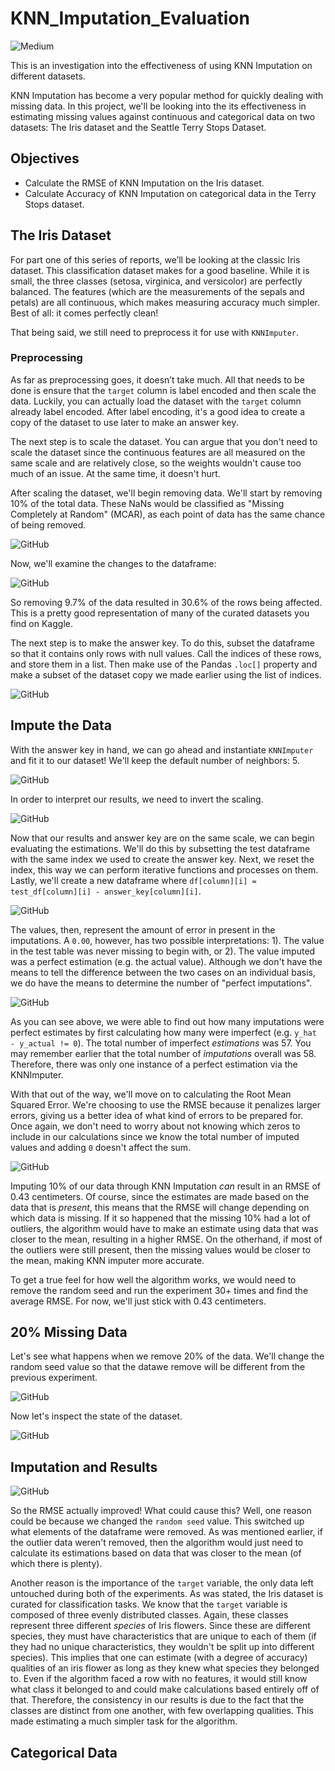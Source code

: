 # KNN_Imputation_Evaluation

![Medium](https://miro.medium.com/max/506/1*HDtq6WgZmWkcreUuW_dnKg.jpeg)

This is an investigation into the effectiveness of using KNN Imputation on different datasets. 

KNN Imputation has become a very popular method for quickly dealing with missing data.  In this project, we'll be looking into the its effectiveness in estimating missing values against continuous and categorical data on two datasets: The Iris dataset and the Seattle Terry Stops Dataset.

## Objectives
* Calculate the RMSE of KNN Imputation on the Iris dataset.
* Calculate Accuracy of KNN Imputation on categorical data in the Terry Stops dataset.

## The Iris Dataset

For part one of this series of reports, we’ll be looking at the classic Iris dataset. This classification dataset makes for a good baseline. While it is small, the three classes (setosa, virginica, and versicolor) are perfectly balanced. The features (which are the measurements of the sepals and petals) are all continuous, which makes measuring accuracy much simpler. Best of all: it comes perfectly clean!

That being said, we still need to preprocess it for use with `KNNImputer`.

### Preprocessing

As far as preprocessing goes, it doesn’t take much. All that needs to be done is ensure that the `target` column is label encoded and then scale the data. Luckily, you can actually load the dataset with the `target` column already label encoded.  After label encoding, it's a good idea to create a copy of the dataset to use later to make an answer key.

The next step is to scale the dataset. You can argue that you don't need to scale the dataset since the continuous features are all measured on the same scale and are relatively close, so the weights wouldn't cause too much of an issue. At the same time, it doesn't hurt.

After scaling the dataset, we'll begin removing data.  We'll start by removing 10% of the total data.  These NaNs would be classified as "Missing Completely at Random" (MCAR), as each point of data has the same chance of being removed.

![GitHub](https://raw.githubusercontent.com/bmauss/KNN_Imputation_Evaluation/main/images/iris/10_removed.PNG)

Now, we'll examine the changes to the dataframe: 

![GitHub](https://raw.githubusercontent.com/bmauss/KNN_Imputation_Evaluation/main/images/iris/10_missing.PNG)

So removing 9.7% of the data resulted in 30.6% of the rows being affected.  This is a pretty good representation of many of the curated datasets you find on Kaggle.    

The next step is to make the answer key. To do this, subset the dataframe so that it contains only rows with null values. Call the indices of these rows, and store them in a list.  Then make use of the Pandas `.loc[]` property and make a subset of the dataset copy we made earlier using the list of indices.  

![GitHub](https://raw.githubusercontent.com/bmauss/KNN_Imputation_Evaluation/main/images/iris/answer_key_10.PNG)

## Impute the Data

With the answer key in hand, we can go ahead and instantiate `KNNImputer` and fit it to our dataset! We'll keep the default number of neighbors: 5.  

![GitHub](https://raw.githubusercontent.com/bmauss/KNN_Imputation_Evaluation/main/images/iris/10_impute.PNG)

In order to interpret our results, we need to invert the scaling.

![GitHub](https://raw.githubusercontent.com/bmauss/KNN_Imputation_Evaluation/main/images/iris/10_inverse.PNG)

Now that our results and answer key are on the same scale, we can begin evaluating the estimations.  We'll do this by subsetting the test dataframe with the same index we used to create the answer key.  Next, we reset the index, this way we can perform iterative functions and processes on them.  Lastly, we'll create a new dataframe where `df[column][i] = test_df[column][i] - answer_key[column][i]`.  

![GitHub](https://raw.githubusercontent.com/bmauss/KNN_Imputation_Evaluation/main/images/iris/10_results.PNG)

The values, then, represent the amount of error in present in the imputations.  A `0.00`, however, has two possible interpretations: 1). The value in the test table was never missing to begin with, or 2). The value imputed was a perfect estimation (e.g. the actual value). Although we don't have the means to tell the difference between the two cases on an individual basis, we do have the means to determine the number of "perfect imputations".

 ![GitHub](https://raw.githubusercontent.com/bmauss/KNN_Imputation_Evaluation/main/images/iris/10_perfect_imputes.PNG)
 
 As you can see above, we were able to find out how many imputations were perfect estimates by first calculating how many were imperfect (e.g. `y_hat - y_actual != 0`). The total number of imperfect *estimations* was 57.  You may remember earlier that the total number of *imputations* overall was 58. Therefore, there was only one instance of a perfect estimation via the KNNImputer. 

With that out of the way, we'll move on to calculating the Root Mean Squared Error. We're choosing to use the RMSE because it penalizes larger errors, giving us a better idea of what kind of errors to be prepared for.  Once again, we don't need to worry about not knowing which zeros to include in our calculations since we know the total number of imputed values and adding `0` doesn't affect the sum.

![GitHub](https://raw.githubusercontent.com/bmauss/KNN_Imputation_Evaluation/main/images/iris/10_rmse.PNG)

Imputing 10% of our data through KNN Imputation *can* result in an RMSE of 0.43 centimeters. Of course, since the estimates are made based on the data that is *present*, this means that the RMSE will change depending on which data is missing.  If it so happened that the missing 10% had a lot of outliers, the algorithm would have to make an estimate using data that was closer to the mean, resulting in a higher RMSE.  On the otherhand, if most of the outliers were still present, then the missing values would be closer to the mean, making KNN imputer more accurate.

To get a true feel for how well the algorithm works, we would need to remove the random seed and run the experiment 30+ times and find the average RMSE.  For now, we'll just stick with 0.43 centimeters. 

## 20% Missing Data

Let's see what happens when we remove 20% of the data.  We'll change the random seed value so that the datawe remove will be different from the previous experiment.

![GitHub](https://raw.githubusercontent.com/bmauss/KNN_Imputation_Evaluation/main/images/iris/20_removed.PNG)

Now let's inspect the state of the dataset.

![GitHub](https://raw.githubusercontent.com/bmauss/KNN_Imputation_Evaluation/main/images/iris/20_removed.PNG)

## Imputation and Results

![GitHub](https://raw.githubusercontent.com/bmauss/KNN_Imputation_Evaluation/main/images/iris/20_results.PNG)

So the RMSE actually improved! What could cause this?  Well, one reason could be because we changed the `random seed` value.  This switched up what elements of the dataframe were removed.  As was mentioned earlier, if the outlier data weren't removed, then the algorithm would just need to calculate its estimations based on data that was closer to the mean (of which there is plenty). 

Another reason is the importance of the `target` variable, the only data left untouched during both of the experiments.  As was stated, the Iris dataset is curated for classification tasks.  We know that the `target` variable is composed of three evenly distributed classes. Again, these classes represent three different *species* of Iris flowers.  Since these are different species, they must have characteristics that are unique to each of them (if they had no unique characteristics, they wouldn't be split up into different species). This implies that one can estimate (with a degree of accuracy) qualities of an iris flower as long as they knew what species they belonged to.  Even if the algorithm faced a row with no features, it would still know what class it belonged to and could make calculations based entirely off of that.  Therefore, the consistency in our results is due to the fact that the classes are distinct from one another, with few overlapping qualities.  This made estimating a much simpler task for the algorithm.

## Categorical Data  
